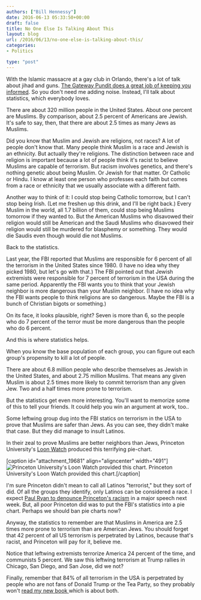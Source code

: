 ```yaml
---
authors: ["Bill Hennessy"]
date: 2016-06-13 05:33:50+00:00
draft: false
title: No One Else Is Talking About This
layout: blog
url: /2016/06/13/no-one-else-is-talking-about-this/
categories:
- Politics

type: "post"
---
```


With the Islamic massacre at a gay club in Orlando, there's a lot of talk about jihad and guns. [The Gateway Pundit does a great job of keeping you informed](https://www.thegatewaypundit.com/). So you don't need me adding noise. Instead, I'll talk about statistics, which everybody loves.

There are about 320 million people in the United States. About one percent are Muslims. By comparison, about 2.5 percent of Americans are Jewish. It's safe to say, then, that there are about 2.5 times as many Jews as Muslims.

Did you know that Muslim and Jewish are religions, not races? A lot of people don't know that. Many people think Muslim is a race and Jewish is an ethnicity. But actually they're religions. The distinction between race and religion is important because a lot of people think it's racist to believe Muslims are capable of terrorism. But racism involves genetics, and there's nothing genetic about being Muslim. Or Jewish for that matter. Or Catholic or Hindu. I know at least one person who professes each faith but comes from a race or ethnicity that we usually associate with a different faith.

Another way to think of it: I could stop being Catholic tomorrow, but I can't stop being Irish. (Let me freshen up this drink, and I'll be right back.) Every Muslim in the world, all 1.7 billion of them, could stop being Muslims tomorrow if they wanted to. But the American Muslims who disavowed their religion would still be American and the Saudi Muslims who disavowed their religion would still be murdered for blasphemy or something. They would die Saudis even though would die not Muslims.

Back to the statistics.

Last year, the FBI reported that Muslims are responsible for 6 percent of all the terrorism in the United States since 1980. (I have no idea why they picked 1980, but let's go with that.) The FBI pointed out that Jewish extremists were responsible for 7 percent of terrorism in the USA during the same period. Apparently the FBI wants you to think that your Jewish neighbor is more dangerous than your Muslim neighbor. (I have no idea why the FBI wants people to think religions are so dangerous. Maybe the FBI is a bunch of Christian bigots or something.)

On its face, it looks plausible, right? Seven is more than 6, so the people who do 7 percent of the terror must be more dangerous than the people who do 6 percent.

And this is where statistics helps.

When you know the base population of each group, you can figure out each group's propensity to kill a lot of people.

There are about 6.8 million people who describe themselves as Jewish in the United States, and about 2.75 million Muslims. That means any given Muslim is about 2.5 times more likely to commit terrorism than any given Jew. Two and a half times more prone to terrorism.

But the statistics get even more interesting. You'll want to memorize some of this to tell your friends. It could help you win an argument at work, too..

Some leftwing group dug into the FBI statics on terrorism in the USA to prove that Muslims are safer than Jews. As you can see, they didn't make that case. But they did manage to insult Latinos.

In their zeal to prove Muslims are better neighbors than Jews, Princeton University's [Loon Watch](https://www.globalresearch.ca/non-muslims-carried-out-more-than-90-of-all-terrorist-attacks-in-america/5333619) produced this terrifying pie-chart.

[caption id="attachment_19681" align="aligncenter" width="491"]![Princeton University's Loon Watch provided this chart.](https://hennessysview.com/wp-content/uploads/2016/06/piechart2.jpg)
Princeton University's Loon Watch provided this chart.[/caption]

I'm sure Princeton didn't mean to call all Latinos "terrorist," but they sort of did. Of all the groups they identify, only Latinos can be considered a race. I expect [Paul Ryan to denounce Princeton's racism](https://www.breitbart.com/big-government/2016/06/12/paul-ryans-orlando-statement-fails-address-donald-trumps-plan-halt-muslim-migration-threat-obama-resignation-call/) in a major speech next week. But, all poor Princeton did was to put the FBI's statistics into a pie chart. Perhaps we should ban pie charts now?

Anyway, the statistics to remember are that Muslims in America are 2.5 times more prone to terrorism than are American Jews. You should forget that 42 percent of all US terrorism is perpetrated by Latinos, because that's racist, and Princeton will pay for it, believe me.

Notice that leftwing extremists terrorize America 24 percent of the time, and communists 5 percent. We saw this leftwing terrorism at Trump rallies in Chicago, San Diego, and San Jose, did we not?

Finally, remember that 84% of all terrorism in the USA is perpetrated by people who are not fans of Donald Trump or the Tea Party, so they probably won't [read my new book ](https://hennessysview.com/2016/06/01/what-the-world-needs-now-a-trump-book/)which is about both.
